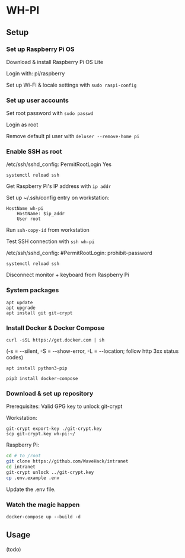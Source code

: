 # WH-PI

## Setup

### Set up Raspberry Pi OS

Download & install Raspberry Pi OS Lite

Login with: pi/raspberry

Set up Wi-Fi & locale settings with  `sudo raspi-config`

### Set up user accounts

Set root password with `sudo passwd`

Login as root

Remove default pi user with `deluser --remove-home pi`

### Enable SSH as root

/etc/ssh/sshd_config: PermitRootLogin Yes

`systemctl reload ssh`

Get Raspberry Pi's IP address with `ip addr`

Set up ~/.ssh/config entry on workstation:

```
HostName wh-pi
    HostName: $ip_addr
    User root
```

Run `ssh-copy-id` from workstation

Test SSH connection with `ssh wh-pi`

/etc/ssh/sshd_config: #PermitRootLogin: prohibit-password

`systemctl reload ssh`

Disconnect monitor + keyboard from Raspberry Pi

### System packages

```
apt update
apt upgrade
apt install git git-crypt
```

### Install Docker & Docker Compose

`curl -sSL https://get.docker.com | sh`

(-s = --silent, -S = --show-error, -L = --location; follow http 3xx status codes)

`apt install python3-pip`

`pip3 install docker-compose`

### Download & set up repository

Prerequisites: Valid GPG key to unlock git-crypt

Workstation:

```
git-crypt export-key ./git-crypt.key
scp git-crypt.key wh-pi:~/
```

Raspberry Pi:

```bash
cd # to /root
git clone https://github.com/WaveHack/intranet
cd intranet
git-crypt unlock ../git-crypt.key
cp .env.example .env
```

Update the .env file.

### Watch the magic happen

`docker-compose up --build -d`

## Usage

(todo)
